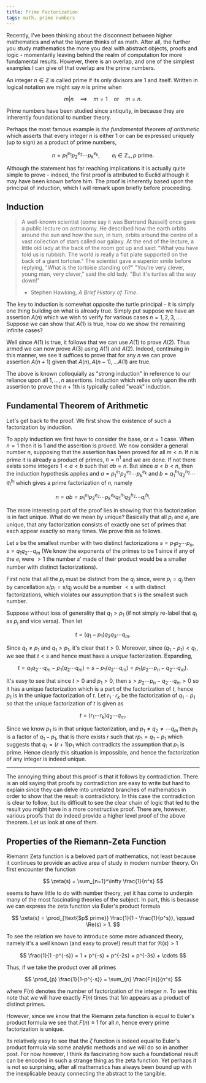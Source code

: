 ```yaml
---
title: Prime Factorization
tags: math, prime numbers
---
```


Recently, I've been thinking about the disconnect between higher mathematics and
what the layman thinks of as math. After all, the further you study mathematics
the more you deal with abstract objects, proofs and logic - momentarily leaving
behind the realm of computation for more fundamental results. However, there is
an overlap, and one of the simplest examples I can give of that overlap are the
prime numbers.

An integer $n \in \mathbb{Z}$ is called prime if its only divisors are 1 and
itself. Written in logical notation we might say $n$ is prime when

$$
m | n \quad \implies \quad m = 1 \quad\text{or}\quad m = n.
$$

Prime numbers have been studied since antiquity, in because they are
inherently foundational to number theory.

Perhaps the most famous example is *the fundamental theorem of arithmetic* which
asserts that every integer $n$ is either 1 or can be expressed uniquely (up to sign) as a
product of prime numbers,

$$
n = p_1^{e_1} p_2^{e_2} \cdots p_k^{e_k}, \qquad
    e_i \in \mathbb{Z}_+, \text{$p$ prime}.
$$

Although the statement has far reaching implications it is actually quite simple
to prove - indeed, the first proof is attributed to Euclid although it may have
been known before him. The proof is inherently based upon the principal of
induction, which I will remark upon briefly before proceeding.

## Induction

> A well-known scientist (some say it was Bertrand Russell) once gave a public
> lecture on astronomy. He described how the earth orbits around the sun and how
> the sun, in turn, orbits around the centre of a vast collection of stars
> called our galaxy. At the end of the lecture, a little old lady at the back of
> the room got up and said: "What you have told us is rubbish. The world is
> really a flat plate supported on the back of a giant tortoise." The scientist
> gave a superior smile before replying, "What is the tortoise standing on?"
> "You're very clever, young man, very clever," said the old lady. "But it's
> turtles all the way down!"
>
> - Stephen Hawking, *A Brief History of Time*.


The key to induction is somewhat opposite the turtle principal - it is simply
one thing building on what is already true. Simply put suppose we have an
assertion $A(n)$ which we wish to verify for various cases $n = 1, 2, 3,
\dots$. Suppose we can show that $A(1)$ is true, how do we show the remaining
infinite cases?

Well since $A(1)$ is true, it follows that we can use $A(1)$ to prove
$A(2)$. Thus armed we can now prove $A(3)$ using $A(1)$ and $A(2)$. Indeed,
continuing in this manner, we see it suffices to prove that for any $n$ we can
prove assertion $A(n+1)$ given that $A(n), A(n-1), \dots A(1)$ are true.

The above is known colloquially as "strong induction" in reference to our
reliance upon all $1, \dots, n$ assertions. Induction which relies only upon the
$n$th assertion to prove the $n+1$th is typically called "weak" induction.

## Fundamental Theorem of Arithmetic

Let's get back to the proof. We first show the existence of such a factorization
by induction.

To apply induction we first have to consider the
base, or $n=1$ case. When $n=1$ then it is 1 and the assertion is proved. We now
consider a general number $n$, supposing that the assertion has been proved for
all $m < n$. If $n$ is prime it is already a product of primes, $n = n^1$ and we
are done. If not there exists some integers $1 < a < b$ such that $ab = n$. But
since $a <  b < n$, then the induction hypothesis applies and
$a = p_1^{e_1}p_2^{e_2}\cdots p_{k}^{e_k}$ and
$b = q_1^{h_1}q_2^{h_2}\cdots q_l^{h_l}$ which gives a prime factorization of
$n$, namely

$$
    n = ab = p_1^{e_1}p_2^{e_2}\cdots p_{k}^{e_k}
             q_1^{h_1}q_2^{h_2}\cdots q_l^{h_l} .
$$

The more interesting part of the proof lies in showing that this factorization
is in fact unique. What do we mean by unique? Basically that all $p_i$ and $e_i$
are unique, that any factorization consists of exactly one set of primes that
each appear exactly so many times. We prove this as follows.

Let $s$ be the smallest number with two distinct factorizations $s =
p_1p_2\cdots p_n$, $s = q_1 q_2 \cdots q_m$ (We know the exponents of the primes
to be 1 since if any of the $e_i$ were $> 1$ the number $s'$ made of their
product would be a smaller number with distinct factorizations).

First note that all the $p_i$ must be distinct from the $q_j$ since, were $p_i =
q_j$ then by cancellation $s / p_i = s/q_j$ would be a number $< s$ with
distinct factorizations, which violates our assumption that $s$ is the smallest
such number.

Suppose without loss of generality that $q_1 > p_1$ (if not simply re-label that
$q_i$ as $p_i$ and vice versa). Then let

$$ t = (q_1 - p_1)q_2q_3\cdots q_m. $$

Since $q_1 \neq p_1$ and $q_1 > p_1$, it's clear that $t > 0$. Moreover, since
$(q_1 - p_1) < q_1$, we see that $t < s$ and hence must have a *unique*
factorization. Expanding,

$$
t = q_1q_2\cdots q_m - p_1(q_2\cdots q_m) = s - p_1(q_2 \cdots q_m) =
    p_1(p_2\cdots p_n - q_2 \cdots q_m).
$$

It's easy to see that since $t > 0$ and $p_1 > 0$, then
$s > p_2 \cdots p_n - q_2 \cdots q_m > 0$ so it has a unique factorization
which is a part of the factorization of $t$, hence $p_1$ is in the unique
factorization of $t$. Let $r_1\cdot r_k$ be the factorization of $q_1 - p_1$ so
that the unique factorization of $t$ is given as

$$ t = (r_1\cdots r_k) q_2 \cdots q_m . $$

Since we know $p_1$ is in that unique factorization, and
$p_1 \neq q_2 \neq \cdots q_m$
then $p_1$ is a factor of $q_1 - p_1$, that is there exists $r$ such
that $rp_1 = q_1 - p_1$ which suggests that $q_1 = (r + 1) p_1$ which
contradicts the assumption that $p_1$ is prime. Hence clearly this situation is
impossible, and hence the factorization of any integer is indeed unique.

---

The annoying thing about this proof is that it follows by contradiction. There
is an old saying that proofs by contradiction are easy to write but hard to
explain since they can delve into unrelated branches of mathematics in order to
show that the result is contradictory. In this case the contradiction is clear
to follow, but its difficult to see the clear chain of logic that led to the
result you might have in a more constructive proof. There are, however, various
proofs that do indeed provide a higher level proof of the above theorem. Let us
look at one of them.

## Properties of the Riemann-Zeta Function

Riemann Zeta function is a beloved part of mathematics, not least because it
continues to provide an active area of study in modern number theory. On first
encounter the function

$$
\zeta(s) = \sum_{n=1}^\infty \frac{1}{n^s}
$$

seems to have little to do with number theory, yet it has come to underpin many
of the most fascinating theories of the subject. In part, this is because we can
express the zeta function via Euler's product formula

$$
\zeta(s) = \prod_{\text{$p$ prime}} \frac{1}{1 - \frac{1}{p^s}}, \qquad \Re(s) > 1.
$$

To see the relation we have to introduce some more advanced theory, namely it's
a well known (and easy to prove!) result that for $\Re(s) > 1$

$$ \frac{1}{1 -p^{-s}} = 1 + p^{-s} + p^{-2s} + p^{-3s} + \cdots $$

Thus, if we take the product over all primes

$$ \prod_{p} \frac{1}{1-p^{-s}} = \sum_{n} \frac{F(n)}{n^s} $$

where $F(n)$ denotes the number of factorization of the integer $n$. To see this
note that we will have exactly $F(n)$ times that $1/n$ appears as a product of
distinct primes.

However, since we know that the Riemann zeta function is equal to Euler's
product formula we see that $F(n) \equiv 1$ for all $n$, hence every prime
factorization is unique.

Its relatively easy to see that the $\zeta$ function is indeed equal to Euler's
product formula via some analytic methods and we will do so in another post. For
now however, I think its fascinating how such a foundational result can be
encoded in such a strange thing as the zeta function. Yet perhaps it is not so
surprising, after all mathematics has always been bound up with the inexplicable
beauty connecting the abstract to the tangible.
